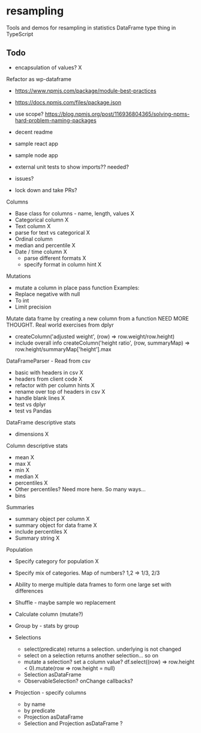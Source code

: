 # resampling

Tools and demos for resampling in statistics
DataFrame type thing in TypeScript

## Todo

- encapsulation of values? X

Refactor as wp-dataframe

- https://www.npmjs.com/package/module-best-practices
- https://docs.npmjs.com/files/package.json
- use scope? https://blog.npmjs.org/post/116936804365/solving-npms-hard-problem-naming-packages

- decent readme
- sample react app
- sample node app
- external unit tests to show imports?? needed?
- issues?
- lock down and take PRs?

Columns

- Base class for columns - name, length, values X
- Categorical column X
- Text column X
- parse for text vs categorical X
- Ordinal column
- median and percentile X
- Date / time column X
  - parse different formats X
  - specify format in column hint X

Mutations

- mutate a column in place pass function Examples:
- Replace negative with null
- To int
- Limit precision

Mutate data frame by creating a new column from a function NEED MORE THOUGHT. Real world exercises from dplyr

- createColumn('adjusted weight', (row) => row.weight/row.height)
- include overall info createColumn('height ratio', (row, summaryMap) => row.height/summaryMap['height'].max

DataFrameParser - Read from csv

- basic with headers in csv X
- headers from client code X
- refactor with per column hints X
- rename over top of headers in csv X
- handle blank lines X
- test vs dplyr
- test vs Pandas

DataFrame descriptive stats

- dimensions X

Column descriptive stats

- mean X
- max X
- min X
- median X
- percentiles X
- Other percentiles? Need more here. So many ways...
- bins

Summaries

- summary object per column X
- summary object for data frame X
- include percentiles X
- Summary string X

Population

- Specify category for population X
- Specify mix of categories. Map of numbers? 1,2 => 1/3, 2/3
- Ability to merge multiple data frames to form one large set with differences
- Shuffle - maybe sample wo replacement
- Calculate column (mutate?)
- Group by - stats by group

- Selections
  - select(predicate) returns a selection. underlying is not changed
  - select on a selection returns another selection... so on
  - mutate a selection? set a column value?
    df.select((row) => row.height < 0).mutate(row => row.height = null)
  - Selection asDataFrame
  - ObservableSelection? onChange callbacks?
- Projection - specify columns
  - by name
  - by predicate
  - Projection asDataFrame
  - Selection and Projection asDataFrame ?
